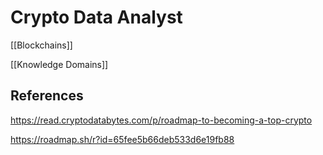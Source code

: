 # Crypto Data Analyst

[[Blockchains]]

[[Knowledge Domains]]

## References

https://read.cryptodatabytes.com/p/roadmap-to-becoming-a-top-crypto

https://roadmap.sh/r?id=65fee5b66deb533d6e19fb88



